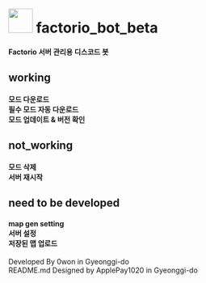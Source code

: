<h1> <img src="https://github.com/PARKasd/factorio_bot-working/blob/main/src/qOiiCE6c.png" width="48" height="48"/> factorio_bot_beta</br>
<h4>Factorio 서버 관리용 디스코드 봇</h4>

<h2>working </br>
<h4>모드 다운로드 </br>필수 모드 자동 다운로드 </br>모드 업데이트 & 버전 확인 

<h2> not_working </br>
<h4> 모드 삭제 </br>서버 재시작 </br>

<h2> need to be developed </h2>
<h4> map gen setting </br> 서버 설정 </br> 저장된 맵 업로드</h4>

<h7>Developed By 0won in Gyeonggi-do</h7>
<br>
<h8>README.md Designed by ApplePay1020 in Gyeonggi-do</h8>
